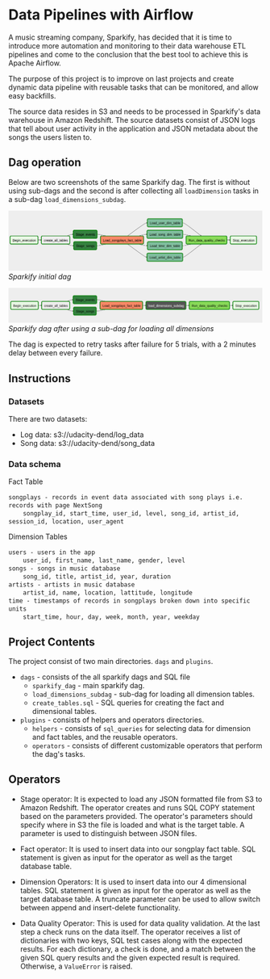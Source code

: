 # Data Pipelines with Airflow

A music streaming company, Sparkify, has decided that it is time to introduce more automation and monitoring to their data warehouse ETL pipelines and come to the conclusion that the best tool to achieve this is Apache Airflow.

The purpose of this project is to improve on last projects and create dynamic data pipeline with reusable tasks that can be monitored, and allow easy backfills.

The source data resides in S3 and needs to be processed in Sparkify's data warehouse in Amazon Redshift. The source datasets consist of JSON logs that tell about user activity in the application and JSON metadata about the songs the users listen to.


## Dag operation
Below are two screenshots of the same Sparkify dag. The first is without using sub-dags and the second is after collecting all `loadDimension` tasks in a sub-dag `load_dimensions_subdag`.

![airflow_dag_graph_view](airflow_dag_graph_view.png)
*Sparkify initial dag*

![airflow_dag_graph_view](airflow_dag_graph_view_with_subdag.png)
*Sparkify dag after using a sub-dag for loading all dimensions*


The dag is expected to retry tasks after failure for 5 trials, with a 2 minutes delay between every failure.

## Instructions

### Datasets
There are two datasets:
- Log data: s3://udacity-dend/log_data
- Song data: s3://udacity-dend/song_data

### Data schema

Fact Table

    songplays - records in event data associated with song plays i.e. records with page NextSong
        songplay_id, start_time, user_id, level, song_id, artist_id, session_id, location, user_agent

Dimension Tables

    users - users in the app
        user_id, first_name, last_name, gender, level
    songs - songs in music database
        song_id, title, artist_id, year, duration
    artists - artists in music database
        artist_id, name, location, lattitude, longitude
    time - timestamps of records in songplays broken down into specific units
        start_time, hour, day, week, month, year, weekday


## Project Contents

The project consist of two main directories. `dags` and `plugins`.

- `dags` - consists of the all sparkify dags and SQL file
  - `sparkify_dag` - main sparkify dag.
  - `load_dimensions_subdag` - sub-dag for loading all dimension tables.
  - `create_tables.sql` - SQL queries for creating the fact and dimensional tables.
- `plugins` - consists of helpers and operators directories.
  - `helpers` - consists of `sql_queries` for selecting data for dimension and fact tables, and the reusable operators.
  - `operators` - consists of different customizable operators that perform the dag's tasks.

## Operators

- Stage operator: 
  It is expected to load any JSON formatted file from S3 to Amazon Redshift. The operator creates and runs SQL COPY statement based on the parameters provided. The operator's parameters should specify where in S3 the file is loaded and what is the target table.
  A parameter is used to distinguish between JSON files.

- Fact operator:
  It is used to insert data into our songplay fact table. SQL statement is given as input for the operator as well as the target database table.

- Dimension Operators:
  It is used to insert data into our 4 dimensional tables. SQL statement is given as input for the operator as well as the target database table.
  A truncate parameter can be used to allow switch between append and insert-delete functionality.

- Data Quality Operator:
  This is used for data quality validation. At the last step a check runs on the data itself. The operator receives a list of dictionaries with two keys, SQL test cases along with the expected results. For each dictionary, a check is done, and a match between the given SQL query results and the given expected result is required. Otherwise, a `ValueError` is raised.
